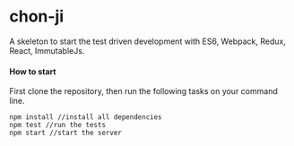 # chon-ji

A skeleton to start the test driven development with ES6, Webpack, Redux, React, ImmutableJs.

#### How to start
First clone the repository, then run the following tasks on your command line.
```JS
npm install //install all dependencies
npm test //run the tests
npm start //start the server

